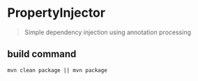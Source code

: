 # PropertyInjector
> Simple dependency injection using annotation processing

## build command

    mvn clean package || mvn package
